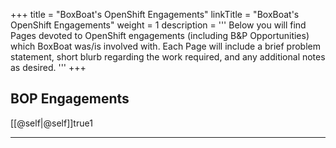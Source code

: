 +++
title = "BoxBoat's OpenShift Engagements"
linkTitle = "BoxBoat's OpenShift Engagements"
weight = 1
description = '''
Below you will find Pages devoted to OpenShift engagements (including B&P Opportunities) which BoxBoat was/is involved with. Each Page will include a brief problem statement, short blurb regarding the work required, and any additional notes as desired.
'''
+++


## BOP Engagements
[[@self|@self]]true1



*****

